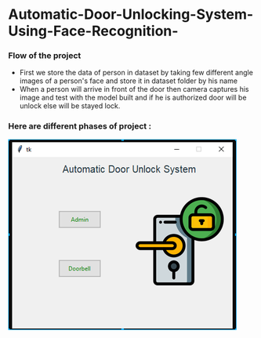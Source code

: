 # Automatic-Door-Unlocking-System-Using-Face-Recognition-

### Flow of the project
* First we store the data of person in dataset by taking few different angle images of a person's face and store it in dataset folder by his name
* When a person will arrive in front of the door then camera captures his image and test with the model built and if he is authorized door will be unlock else will be stayed lock.

### Here are different phases of project : 

![Home Page](Home.png)
